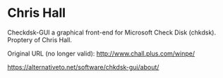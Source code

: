 # Chris Hall

Checkdsk-GUI a graphical front-end for Microsoft Check Disk (chkdsk). Proptery of Chris Hall.

Original URL (no longer valid): http://www.chall.plus.com/winpe/

https://alternativeto.net/software/chkdsk-gui/about/


